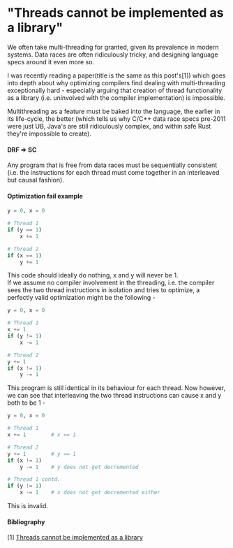 # "Threads cannot be implemented as a library"

We often take multi-threading for granted, given its prevalence in modern systems.
Data races are often ridiculously tricky, and designing language specs around it even more so.

I was recently reading a paper(title is the same as this post's[1]) which goes into
depth about why optimizing compilers find dealing with multi-threading exceptionally hard - especially arguing
that creation of thread functionality as a library (i.e. uninvolved with the compiler implementation) is
impossible.  

Multithreading as a feature must be baked into the language, the earlier in its life-cycle, the better (which
tells us why C/C++ data race specs pre-2011 were just UB, Java's are still ridiculously complex,
and within safe Rust they're impossible to create).

#### DRF => SC

Any program that is free from data races must be sequentially consistent (i.e. the instructions for each thread
must come together in an interleaved but causal fashion).

#### Optimization fail example

```python
y = 0, x = 0

# Thread 1
if (y == 1)
    x += 1

# Thread 2
if (x == 1)
    y += 1
```

This code should ideally do nothing, x and y will never be 1.  
If we assume no compiler involvement in the threading,
i.e. the compiler sees the two thread instructions in isolation and tries to optimize,
a perfectly valid optimization might be the following -

```python
y = 0, x = 0

# Thread 1
x += 1
if (y != 1)
    x -= 1

# Thread 2
y += 1
if (x != 1)
    y -= 1

```
This program is still identical in its behaviour for each thread.
Now however, we can see that interleaving the two thread instructions can cause x and y both to be 1 - 

```python
y = 0, x = 0

# Thread 1
x += 1        # x == 1

# Thread 2
y += 1        # y == 1
if (x != 1)
    y -= 1    # y does not get decremented

# Thread 1 contd.
if (y != 1)
    x -= 1    # x does not get decremented either
```

This is invalid.


#### Bibliography

[1] [Threads cannot be implemented as a library](https://dl.acm.org/doi/10.1145/1065010.1065042)
